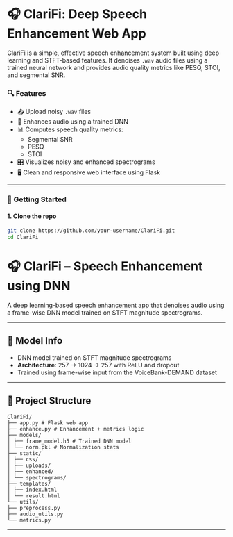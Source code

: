 # 🎧 ClariFi: Deep Speech Enhancement Web App

ClariFi is a simple, effective speech enhancement system built using deep learning and STFT-based features. It denoises `.wav` audio files using a trained neural network and provides audio quality metrics like PESQ, STOI, and segmental SNR.

### 🔍 Features

- 📤 Upload noisy `.wav` files
- 🧠 Enhances audio using a trained DNN
- 📊 Computes speech quality metrics:
  - Segmental SNR
  - PESQ
  - STOI
- 🎛 Visualizes noisy and enhanced spectrograms
- 🖥️ Clean and responsive web interface using Flask

---

### 🚀 Getting Started

#### 1. Clone the repo

```bash
git clone https://github.com/your-username/ClariFi.git
cd ClariFi
```

# 🎧 ClariFi – Speech Enhancement using DNN

A deep learning-based speech enhancement app that denoises audio using a frame-wise DNN model trained on STFT magnitude spectrograms.

---

## 🧠 Model Info

- DNN model trained on STFT magnitude spectrograms  
- **Architecture**: 257 → 1024 → 257 with ReLU and dropout  
- Trained using frame-wise input from the VoiceBank-DEMAND dataset

---

## 📁 Project Structure

```
ClariFi/
├── app.py # Flask web app
├── enhance.py # Enhancement + metrics logic
├── models/
│ ├── frame_model.h5 # Trained DNN model
│ └── norm.pkl # Normalization stats
├── static/
│ ├── css/
│ ├── uploads/
│ ├── enhanced/
│ └── spectrograms/
├── templates/
│ ├── index.html
│ └── result.html
└── utils/
├── preprocess.py
├── audio_utils.py
└── metrics.py
```

---
